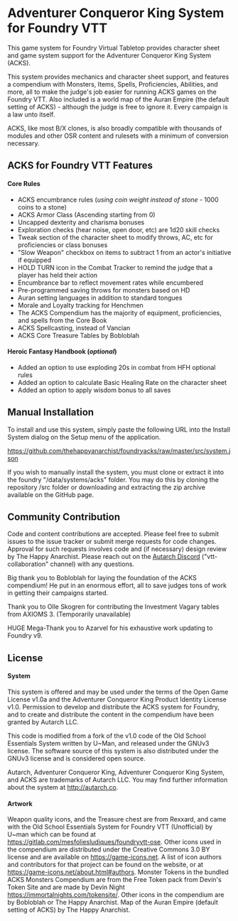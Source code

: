 # **Adventurer Conqueror King System** for Foundry VTT
This game system for Foundry Virtual Tabletop provides character sheet and game system support for the Adventurer Conqueror King System (ACKS).

This system provides mechanics and character sheet support, and features a compendium with Monsters, Items, Spells, Proficiencies, Abilities, and more, all to make the judge's job easier for running ACKS games on the Foundry VTT. Also included is a world map of the Auran Empire (the default setting of ACKS) - although the judge is free to ignore it. Every campaign is a law unto itself.

ACKS, like most B/X clones, is also broadly compatible with thousands of modules and other OSR content and rulesets with a minimum of conversion necessary.

## ACKS for Foundry VTT Features
#### **Core Rules**
- ACKS encumbrance rules (*using coin weight instead of stone* - 1000 coins to a stone)  
- ACKS Armor Class (Ascending starting from 0)
- Uncapped dexterity and charisma bonuses  
- Exploration checks (hear noise, open door, etc) are 1d20 skill checks  
- Tweak section of the character sheet to modify throws, AC, etc for proficiencies or class bonuses
- "Slow Weapon" checkbox on items to subtract 1 from an actor's initiative if equipped
- HOLD TURN icon in the Combat Tracker to remind the judge that a player has held their action
- Encumbrance bar to reflect movement rates while encumbered
- Pre-programmed saving throws for monsters based on HD
- Auran setting languages in addition to standard tongues
- Morale and Loyalty tracking for Henchmen
- The ACKS Compendium has the majority of equipment, proficiencies, and spells from the Core Book
- ACKS Spellcasting, instead of Vancian
- ACKS Core Treasure Tables by Bobloblah
#### **Heroic Fantasy Handbook** (*optional*)
- Added an option to use exploding 20s in combat from HFH optional rules  
- Added an option to calculate Basic Healing Rate on the character sheet
- Added an option to apply wisdom bonus to all saves

## Manual Installation
To install and use this system, simply paste the following URL into the Install System dialog on the Setup menu of the application.

<https://github.com/thehappyanarchist/foundryacks/raw/master/src/system.json>

If you wish to manually install the system, you must clone or extract it into the foundry "/data/systems/acks" folder. You may do this by cloning the repository /src folder or downloading and extracting the zip archive available on the GitHub page.

## Community Contribution
Code and content contributions are accepted. Please feel free to submit issues to the issue tracker or submit merge requests for code changes. Approval for such requests involves code and (if necessary) design review by The Happy Anarchist. Please reach out on the [Autarch Discord](https://discord.gg/MabfMkk) ("vtt-collaboration" channel) with any questions.

Big thank you to Bobloblah for laying the foundation of the ACKS compendium! He put in an enormous effort, all to save judges tons of work in getting their campaigns started.

Thank you to Olle Skogren for contributing the Investment Vagary tables from AXIOMS 3. (Temporarily unavailable)

HUGE Mega-Thank you to Azarvel for his exhaustive work updating to Foundry v9.

## License
#### System
This system is offered and may be used under the terms of the Open Game License v1.0a and the Adventurer Conqueror King Product Identity License v1.0. Permission to develop and distribute the ACKS system for Foundry, and to create and distribute the content in the compendium have been granted by Autarch LLC.  

This code is modified from a fork of the v1.0 code of the Old School Essentials System written by U~Man, and released under the GNUv3 license. The software source of this system is also distributed under the GNUv3 license and is considered open source.  

Autarch, Adventurer Conqueror King, Adventurer Conqueror King System, and ACKS are trademarks of Autarch LLC. You may find further information about the system at <http://autarch.co>.
#### Artwork
Weapon quality icons, and the Treasure chest are from Rexxard, and came with the Old School Essentials System for Foundry VTT (Unofficial) by U~man which can be found at <https://gitlab.com/mesfoliesludiques/foundryvtt-ose>. Other icons used in the compendium are distributed under the Creative Commons 3.0 BY license and are available on <https://game-icons.net>. A list of icon authors and contributors for that project can be found on the website, or at <https://game-icons.net/about.html#authors>. Monster Tokens in the bundled ACKS Monsters Compendium are from the Free Token pack from Devin's Token Site and are made by Devin Night <https://immortalnights.com/tokensite/>. Other icons in the compendium are by Bobloblah or The Happy Anarchist. Map of the Auran Empire (default setting of ACKS) by The Happy Anarchist.
